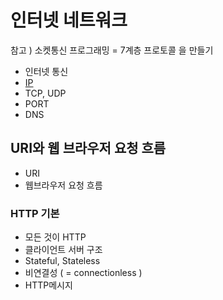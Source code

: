 # 인터넷 네트워크

참고 ) 소켓통신 프로그래밍 = 7계층 프로토콜 을 만들기

+ 인터넷 통신
+ [IP](./IP/README.md)
+ TCP, UDP
+ PORT
+ DNS

## URI와 웹 브라우저 요청 흐름

+ URI
+ 웹브라우저 요청 흐름



### HTTP 기본

+ 모든 것이 HTTP
+ 클라이언트 서버 구조
+ Stateful, Stateless
+ 비연결성 ( = connectionless )
+ HTTP메시지



